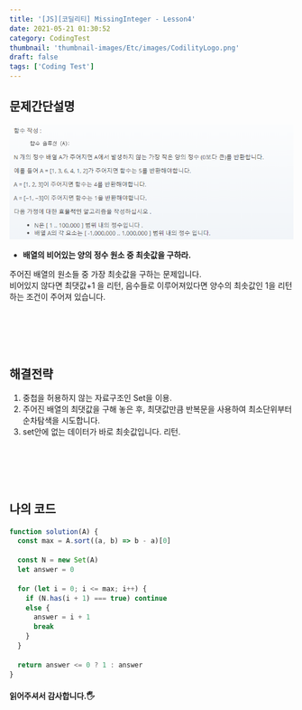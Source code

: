 ```yaml
---
title: '[JS][코딜리티] MissingInteger - Lesson4'
date: 2021-05-21 01:30:52
category: CodingTest
thumbnail: 'thumbnail-images/Etc/images/CodilityLogo.png'
draft: false
tags: ['Coding Test']
---
```


## 문제간단설명

![](./images/MissingInteger.png)

- **배열의 비어있는 양의 정수 원소 중 최솟값을 구하라.** <br>

주어진 배열의 원소들 중 가장 최솟값을 구하는 문제입니다. <br>
비어있지 않다면 최댓값+1 을 리턴, 음수들로 이루어져있다면 양수의 최솟값인 1을 리턴하는 조건이 주어져 있습니다.

<br>
<br>
<br>
<br>

## 해결전략

1. 중첩을 허용하지 않는 자료구조인 Set을 이용.
2. 주어진 배열의 최댓값을 구해 놓은 후, 최댓값만큼 반복문을 사용하여 최소단위부터 순차탐색을 시도합니다.
3. set안에 없는 데이터가 바로 최솟값입니다. 리턴.

<br>
<br>
<br>
<br>

## 나의 코드

```javascript
function solution(A) {
  const max = A.sort((a, b) => b - a)[0]

  const N = new Set(A)
  let answer = 0

  for (let i = 0; i <= max; i++) {
    if (N.has(i + 1) === true) continue
    else {
      answer = i + 1
      break
    }
  }

  return answer <= 0 ? 1 : answer
}
```

#### 읽어주셔서 감사합니다.🖐
